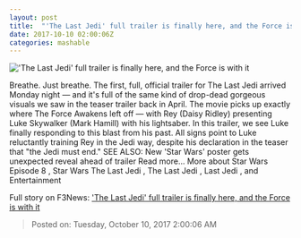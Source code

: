 ```yaml
---
layout: post
title:  "'The Last Jedi' full trailer is finally here, and the Force is with it"
date: 2017-10-10 02:00:06Z
categories: mashable
---
```


!['The Last Jedi' full trailer is finally here, and the Force is with it](https://i.amz.mshcdn.com/tDFBE2PSvNOUIphpy7HA6CM9IG4=/1200x630/2017%2F10%2F10%2F18%2Fc34c51303f3f4fee9092d5d1d34ff4e2.44c1d.jpg)

Breathe. Just breathe. The first, full, official trailer for The Last Jedi arrived Monday night — and it's full of the same kind of drop-dead gorgeous visuals we saw in the teaser trailer back in April. The movie picks up exactly where The Force Awakens left off — with Rey (Daisy Ridley) presenting Luke Skywalker (Mark Hamill) with his lightsaber. In this trailer, we see Luke finally responding to this blast from his past. All signs point to Luke reluctantly training Rey in the Jedi way, despite his declaration in the teaser that "the Jedi must end." SEE ALSO: New 'Star Wars' poster gets unexpected reveal ahead of trailer Read more... More about Star Wars Episode 8 , Star Wars The Last Jedi , The Last Jedi , Last Jedi , and Entertainment


Full story on F3News: ['The Last Jedi' full trailer is finally here, and the Force is with it](http://www.f3nws.com/n/vkFEZC)

> Posted on: Tuesday, October 10, 2017 2:00:06 AM
